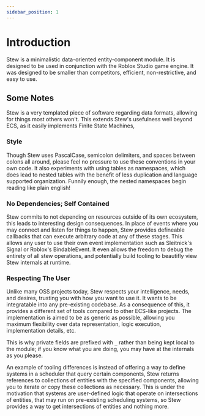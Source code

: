 ```yaml
---
sidebar_position: 1
---
```


# Introduction

<!-- ![Stew Logo](/SoupWhiteBlack.png) -->

Stew is a minimalistic data-oriented entity-component module. It is designed to be used in conjunction with the Roblox Studio game engine. It was designed to be smaller than competitors, efficient, non-restrictive, and easy to use.

## Some Notes
Stew is a very templated piece of software regarding data formats, allowing for things most others won't. This extends Stew's usefulness well beyond ECS, as it easily implements Finite State Machines,

### Style
Though Stew uses PascalCase, semicolon delimiters, and spaces between colons all around, please feel no pressure to use these conventions in your own code. It also experiments with using tables as namespaces, which does lead to nested tables with the benefit of less duplication and language supported organization. Funnily enough, the nested namespaces begin reading like plain english!

### No Dependencies; Self Contained
Stew commits to not depending on resources outside of its own ecosystem, this leads to interesting design consequences. In place of events where you may connect and listen for things to happen, Stew provides defineable callbacks that can execute arbitrary code at any of these stages. This allows any user to use their own event implementation such as Sleitnick's Signal or Roblox's BindableEvent. It even allows the freedom to debug the entirety of all stew operations, and potentially build tooling to beautifly view Stew internals at runtime.

### Respecting The User
Unlike many OSS projects today, Stew respects your intelligence, needs, and desires, trusting you with how you want to use it. It wants to be integratable into any pre-existing codebase. As a consequence of this, it provides a different set of tools compared to other ECS-like projects. The implementation is aimed to be as generic as possible, allowing you maximum flexibility over data representation, logic execution, implementation details, etc.

This is why private fields are prefixed with `_` rather than being kept local to the module; if you know what you are doing, you may have at the internals as you please.

An example of tooling differences is instead of offering a way to define systems in a scheduler that query certain components, Stew returns references to collections of entities with the specified components, allowing you to iterate or copy these collections as necessary. This is under the motivation that systems are user-defined logic that operate on intersections of entities, that may run on pre-existing scheduling systems, so Stew provides a way to get intersections of entities and nothing more.